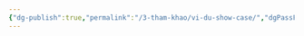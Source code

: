 ```yaml
---
{"dg-publish":true,"permalink":"/3-tham-khao/vi-du-show-case/","dgPassFrontmatter":true,"noteIcon":"1","created":"","updated":""}
---
```


